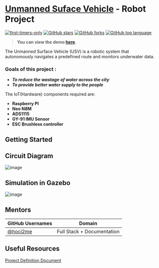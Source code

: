 # [Unmanned Suface Vehicle](https://github.com/BKG-Robocon-team/Unmanned-Surface-Vehicle) - Robot Project

[![first-timers-only](https://img.shields.io/badge/first--timers--only-friendly-tomato.svg?style=flat&logo=git)](https://github.com/vinitshahdeo/Water-Monitoring-System/issues?q=is%3Aissue+is%3Aopen+label%3Afirst-timers-only) 
[![GitHub stars](https://img.shields.io/github/stars/BKG-Robocon-team/Unmanned-Surface-Vehicle.svg?logo=github)](https://github.com/vinitshahdeo/BKG-Robocon-team/Unmanned-Surface-Vehicle) 
[![GitHub forks](https://img.shields.io/github/forks/BKG-Robocon-team/Unmanned-Surface-Vehiclem.svg?logo=github&color=teal)](https://github.com/vinitshahdeo/BKG-Robocon-team/Unmanned-Surface-Vehicle) 
[![GitHub top language](https://img.shields.io/github/languages/top/BKG-Robocon-team/Unmanned-Surface-Vehicle?color=yellow&logo=python)](https://github.com/BKG-Robocon-team/Unmanned-Surface-Vehicle) 

> **You can view the demo [here](#).**

The Unmanned Surface Vehicle (USV) is a robotic system that autonomously navigates a predefined route and monitors underwater data.




### Goals of this project :

- **_To reduce the wastage of water across the city_**
- **_To provide better water supply to the people_**

The IoT(Hardware) components required are:

- **Raspberry PI**
- **Neo N8M**
- **ADS1115**
- **GY-91 IMU Sensor**
- **ESC Brushless controller**

## Getting Started

## Circuit Diagram

![image](https://github.com/BKG-Robocon-team/Unmanned-Surface-Vehicle/assets/45262669/310ae035-2aed-455f-94fd-5f40adfbfe61)


## Simulation in Gazebo

![image](https://github.com/BKG-Robocon-team/Unmanned-Surface-Vehicle/assets/45262669/2724a694-6bae-4feb-aa23-4b31f589f559)



## Mentors

| GitHub Usernames                                      | Domain                     |
| ----------------------------------------------------- | -------------------------- |
| [@hocj2me](https://github.com/hocj2me)                | Full Stack + Documentation |

## Useful Resources

[Project Definition Document](https://docs.google.com/spreadsheets/d/1eam0kNJS5JAPLBJ7-bUTmjU_azjv8y5DEV80axiB__I/edit?fbclid=IwZXh0bgNhZW0CMTAAAR0jDvYxtVIcWbFSndvCd7W_tJsVNXhYPtu7VgXbZhjSy1PIzmAlz8DhPZc_aem_AZN6eFqjrJJa_lzEBjXCGE1p7S4CD7Hc8l7LTGk6ziRQSd0BwNeDH95Rkw0vcufiSmnsjPqBJq4vCUlszNMsk_QV#gid=1359562578)



